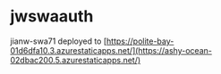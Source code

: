 # jwswaauth
jianw-swa71
deployed to [https://polite-bay-01d6dfa10.3.azurestaticapps.net/](https://ashy-ocean-02dbac200.5.azurestaticapps.net/)

